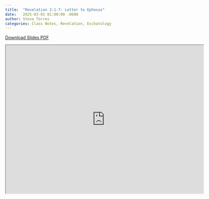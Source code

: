 ```yaml
---
title:  "Revelation 2:1-7: Letter to Ephesus"
date:   2025-03-01 01:00:00 -0600
author: Steve Torres
categories: Class Notes, Revelation, Eschatology
---
```


[Download Slides PDF](https://drive.google.com/file/d/1WzWsFF6qq7Q0IxNbCJ4BkF-e0OHOZMK8/view)

<iframe src="https://drive.google.com/file/d/1WzWsFF6qq7Q0IxNbCJ4BkF-e0OHOZMK8/preview" width="640" height="480" allow="autoplay"></iframe>
